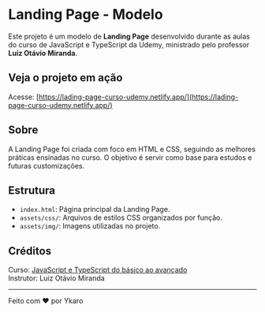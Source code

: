 # Landing Page - Modelo

Este projeto é um modelo de **Landing Page** desenvolvido durante as aulas do curso de JavaScript e TypeScript da Udemy, ministrado pelo professor **Luiz Otávio Miranda**.

## Veja o projeto em ação

Acesse: [https://lading-page-curso-udemy.netlify.app/](https://lading-page-curso-udemy.netlify.app/)

## Sobre

A Landing Page foi criada com foco em HTML e CSS, seguindo as melhores práticas ensinadas no curso. O objetivo é servir como base para estudos e futuras customizações.

## Estrutura

- `index.html`: Página principal da Landing Page.
- `assets/css/`: Arquivos de estilos CSS organizados por função.
- `assets/img/`: Imagens utilizadas no projeto.

## Créditos

Curso: [JavaScript e TypeScript do básico ao avançado](https://www.udemy.com/course/curso-de-javascript-moderno-do-basico-ao-avancado/)  
Instrutor: Luiz Otávio Miranda

---

Feito com ❤️ por Ykaro